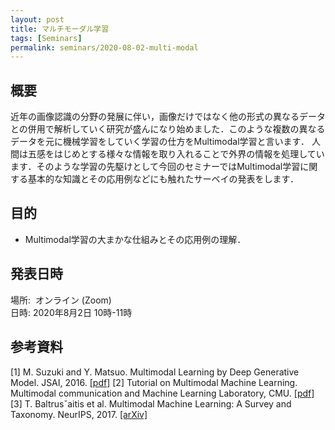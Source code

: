 ```yaml
---
layout: post
title: マルチモーダル学習
tags: [Seminars]
permalink: seminars/2020-08-02-multi-modal
---
```


## 概要
近年の画像認識の分野の発展に伴い，画像だけではなく他の形式の異なるデータとの併用で解析していく研究が盛んになり始めました．このような複数の異なるデータを元に機械学習をしていく学習の仕方をMultimodal学習と言います．
人間は五感をはじめとする様々な情報を取り入れることで外界の情報を処理しています．そのような学習の先駆けとして今回のセミナーではMultimodal学習に関する基本的な知識とその応用例などにも触れたサーベイの発表をします．

## 目的
- Multimodal学習の大まかな仕組みとその応用例の理解．

## 発表日時
場所:  オンライン (Zoom) \
日時: 2020年8月2日 10時-11時

## 参考資料
[1] M. Suzuki and Y. Matsuo. Multimodal Learning by Deep Generative Model. JSAI, 2016. [[pdf]](https://www.ai-gakkai.or.jp/jsai2016/webprogram/2016/pdf/727.pdf)
[2] Tutorial on Multimodal Machine Learning. Multimodal  communication and Machine Learning Laboratory, CMU. [[pdf]](https://www.cs.cmu.edu/~morency/MMML-Tutorial-ACL2017.pdf)
[3] T. Baltrusˇaitis et al. Multimodal Machine Learning: A Survey and Taxonomy. NeurIPS, 2017. [[arXiv]](https://arxiv.org/abs/1705.09406)